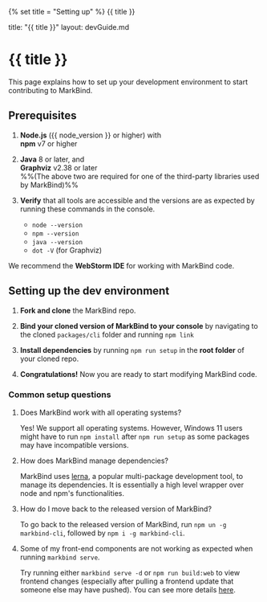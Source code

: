 {% set title = "Setting up" %}
<span id="title" class="d-none">{{ title }}</span>

<frontmatter>
  title: "{{ title }}"
  layout: devGuide.md
</frontmatter>

# {{ title }}

<div class="lead">

This page explains how to set up your development environment to start contributing to MarkBind.
</div>

## Prerequisites

1. **Node.js** ({{ node_version }} or higher) with<br>
   **npm** v7 or higher

1. **Java** 8 or later, and<br>
   **Graphviz** v2.38 or later<br>
   %%(The above two are required for one of the third-party libraries used by MarkBind)%%

1. **Verify** that all tools are accessible and the versions are as expected by running these commands in the console.
   * `node --version`
   * `npm --version`
   * `java --version`
   * `dot -V` (for Graphviz)

<box type="tip" seamless>

We recommend the **WebStorm IDE** for working with MarkBind code.
</box>

## Setting up the dev environment

1. **Fork and clone** the MarkBind repo.

2. **Bind your cloned version of MarkBind to your console** by navigating to the cloned `packages/cli` folder and running `npm link`

3. **Install dependencies** by running
   <popover content="Under the hood, this calls `npm ci` and `lerna bootstrap`">`npm run setup`</popover>
   in the **root folder** of your cloned repo.

4. **Congratulations!** Now you are ready to start modifying MarkBind code.

### Common setup questions

1. Does MarkBind work with all operating systems?

   Yes! We support all operating systems. However, Windows 11 users might have
   to run `npm install` after `npm run setup` as some packages may have
   incompatible versions.

1. How does MarkBind manage dependencies?

   MarkBind uses [lerna](https://github.com/lerna/lerna), a popular
   multi-package development tool, to manage its dependencies. It is
   essentially a high level wrapper over node and npm's functionalities.

1. How do I move back to the released version of MarkBind?

   To go back to the released version of MarkBind, run
   `npm un -g markbind-cli`, followed by `npm i -g markbind-cli`.

1. Some of my front-end components are not working as expected when running `markbind serve`.

   Try running either `markbind serve -d` or `npm run build:web` to view frontend changes (especially after pulling a frontend update that someone else may have pushed). You can see more details [here](workflow.md#editing-frontend-features).
